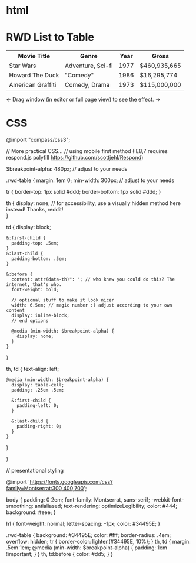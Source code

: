 # html

<h1>RWD List to Table</h1>
<table class="rwd-table">
  <tr>
    <th>Movie Title</th>
    <th>Genre</th>
    <th>Year</th>
    <th>Gross</th>
  </tr>
  <tr>
    <td data-th="Movie Title">Star Wars</td>
    <td data-th="Genre">Adventure, Sci-fi</td>
    <td data-th="Year">1977</td>
    <td data-th="Gross">$460,935,665</td>
  </tr>
  <tr>
    <td data-th="Movie Title">Howard The Duck</td>
    <td data-th="Genre">"Comedy"</td>
    <td data-th="Year">1986</td>
    <td data-th="Gross">$16,295,774</td>
  </tr>
  <tr>
    <td data-th="Movie Title">American Graffiti</td>
    <td data-th="Genre">Comedy, Drama</td>
    <td data-th="Year">1973</td>
    <td data-th="Gross">$115,000,000</td>
  </tr>
</table>

<p>&larr; Drag window (in editor or full page view) to see the effect. &rarr;</p>

# CSS
  
@import "compass/css3";

// More practical CSS...
// using mobile first method (IE8,7 requires respond.js polyfill https://github.com/scottjehl/Respond)

$breakpoint-alpha: 480px; // adjust to your needs

.rwd-table {
  margin: 1em 0;
  min-width: 300px; // adjust to your needs
  
  tr {
    border-top: 1px solid #ddd;
    border-bottom: 1px solid #ddd;
  }
  
  th {
    display: none; // for accessibility, use a visually hidden method here instead! Thanks, reddit!   
  }
  
  td {
    display: block; 
    
    &:first-child {
      padding-top: .5em;
    }
    &:last-child {
      padding-bottom: .5em;
    }

    &:before {
      content: attr(data-th)": "; // who knew you could do this? The internet, that's who.
      font-weight: bold;

      // optional stuff to make it look nicer
      width: 6.5em; // magic number :( adjust according to your own content
      display: inline-block;
      // end options
      
      @media (min-width: $breakpoint-alpha) {
        display: none;
      }
    }
  }
  
  th, td {
    text-align: left;
    
    @media (min-width: $breakpoint-alpha) {
      display: table-cell;
      padding: .25em .5em;
      
      &:first-child {
        padding-left: 0;
      }
      
      &:last-child {
        padding-right: 0;
      }
    }

  }
  
  
}


// presentational styling

@import 'https://fonts.googleapis.com/css?family=Montserrat:300,400,700';

body {
  padding: 0 2em;
  font-family: Montserrat, sans-serif;
  -webkit-font-smoothing: antialiased;
  text-rendering: optimizeLegibility;
  color: #444;
  background: #eee;
}

h1 {
  font-weight: normal;
  letter-spacing: -1px;
  color: #34495E;
}

.rwd-table {
  background: #34495E;
  color: #fff;
  border-radius: .4em;
  overflow: hidden;
  tr {
    border-color: lighten(#34495E, 10%);
  }
  th, td {
    margin: .5em 1em;
    @media (min-width: $breakpoint-alpha) { 
      padding: 1em !important; 
    }
  }
  th, td:before {
    color: #dd5;
  }
}
